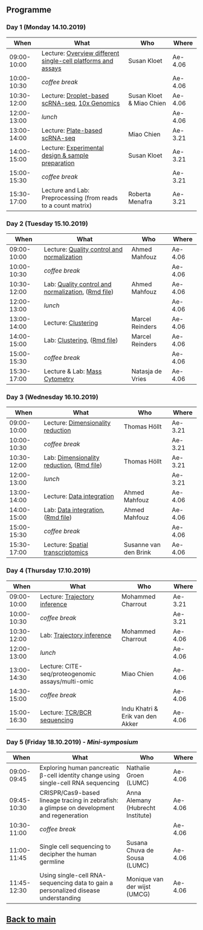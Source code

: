 ## Programme

### Day 1 (Monday 14.10.2019)
| When | What | Who | Where |
| ------------- | ------------- | ------------- | ------------- |
|09:00-10:00 |Lecture: [Overview different single-cell platforms and assays](Day1/Overview_single_cell_sequencing.pdf) | Susan Kloet | Ae-4.06 |
|10:00-10:30 |_coffee break_ |  | Ae-4.06 |
|10:30-12:00 |Lecture: [Droplet-based scRNA-seq](Day1/Droplet-based_scRNAseq_MPChien_Github.pdf), [10x Genomics](Day1/10xGenomics.pdf) | Susan Kloet & Miao Chien | Ae-4.06 |
|12:00-13:00 |_lunch_ |  | Ae-4.06 |
|13:00-14:00 |Lecture: [Plate-based scRNA-seq](Day1/Plate-based_scRNAseq_MPChien_Github.pdf) | Miao Chien | Ae-3.21 |
|14:00-15:00 |Lecture: [Experimental design & sample preparation](Day1/Sample_prep_and_experimental_design.pdf) | Susan Kloet | Ae-3.21 |
|15:00-15:30 |_coffee break_ | | Ae-3.21 |
|15:30-17:00 |Lecture and Lab: Preprocessing (from reads to a count matrix) | Roberta Menafra | Ae-3.21 |

### Day 2 (Tuesday 15.10.2019)
| When | What | Who | Where |
| ------------- | ------------- | ------------- | ------------- |
|09:00-10:00 |Lecture: [Quality control and normalization](session-qc-normalization/QC&normalization_AM.pdf) | Ahmed Mahfouz | Ae-4.06 |
|10:00-10:30 |_coffee break_ |  | Ae-4.06 |
|10:30-12:00 |Lab: [Quality control and normalization](session-qc-normalization/QC_Normalization.md), ([Rmd file](session-qc-normalization/QC_Normalization.Rmd)) | Ahmed Mahfouz | Ae-4.06 |
|12:00-13:00 |_lunch_ |  | Ae-4.06 |
|13:00-14:00 |Lecture: [Clustering](session-clustering/Clustering.pdf) | Marcel Reinders | Ae-4.06 |
|14:00-15:00 |Lab: [Clustering](session-clustering/Clustering.md), ([Rmd file](session-clustering/Clustering.Rmd)) | Marcel Reinders | Ae-4.06 |
|15:00-15:30 |_coffee break_ | | Ae-4.06 |
|15:30-17:00 |Lecture & Lab: [Mass Cytometry](session-MassCytometry/2019-10-15_Mass_Cytometry.pdf) | Natasja de Vries | Ae-4.06 |

### Day 3 (Wednesday 16.10.2019)
| When | What | Who | Where |
| ------------- | ------------- | ------------- | ------------- |
|09:00-10:00 |Lecture: [Dimensionality reduction](session-dimensionalityreduction/Dimensionality_Reduction.pdf)| Thomas Höllt | Ae-3.21 |
|10:00-10:30 |_coffee break_ |  | Ae-3.21 |
|10:30-12:00 |Lab: [Dimensionality reduction](session-dimensionalityreduction/Dimensionality_Reduction.md), ([Rmd file](session-dimensionalityreduction/Dimensionality_Reduction.rmd)) | Thomas Höllt | Ae-3.21 |
|12:00-13:00 |_lunch_ |  | Ae-3.21 |
|13:00-14:00 |Lecture: [Data integration](session-integration/Data_Integration.pdf) | Ahmed Mahfouz | Ae-4.06 |
|14:00-15:00 |Lab: [Data integration](session-integration/Data_Integration.md), ([Rmd file](session-integration/Data_Integration.Rmd)) | Ahmed Mahfouz | Ae-4.06 |
|15:00-15:30 |_coffee break_ | | Ae-4.06 |
|15:30-17:00 |Lecture: [Spatial transcriptomics](session-spatial_transcriptomics/SpatialTranscriptomicsTechnologies_SvdB_OCt2019.pdf) | Susanne van den Brink | Ae-4.06 |

### Day 4 (Thursday 17.10.2019)
| When | What | Who | Where |
| ------------- | ------------- | ------------- | ------------- |
|09:00-10:00 |Lecture: [Trajectory inference](session-trajectories/Trajectory_inference.pdf) | Mohammed Charrout | Ae-3.21 |
|10:00-10:30 |_coffee break_ |  | Ae-3.21 |
|10:30-12:00 |Lab: [Trajectory inference](session-trajectories/session-trajectories.md) | Mohammed Charrout |Ae-4.06 |
|12:00-13:00 |_lunch_ |  | Ae-4.06 |
|13:00-14:30 |Lecture: CITE-seq/proteogenomic assays/multi-omic | Miao Chien | Ae-4.06 |
|14:30-15:00 |_coffee break_ | | Ae-4.06 |
|15:00-16:30 |Lecture: [TCR/BCR sequencing](Day4/20191017_MGC-scBCR_EbvdA_IK.pdf) |Indu Khatri & Erik van den Akker | Ae-4.06 |

### Day 5 (Friday 18.10.2019) - _Mini-symposium_
| When | What | Who | Where |
| ------------- | ------------- | ------------- | ------------- |
|09:00-09:45 |Exploring human pancreatic β-cell identity change using single-cell RNA sequencing | Nathalie Groen (LUMC) | Ae-4.06 |
|09:45-10:30 |CRISPR/Cas9-based lineage tracing in zebrafish: a glimpse on development and regeneration | Anna Alemany (Hubrecht Institute) | Ae-4.06 |
|10:30-11:00 |_coffee break_ | | Ae-4.06 |
|11:00-11:45 |Single cell sequencing to decipher the human germline | Susana Chuva de Sousa (LUMC) | Ae-4.06 |
|11:45-12:30 |Using single-cell RNA-sequencing data to gain a personalized disease understanding | Monique van der wijst (UMCG) | Ae-4.06 |


## [Back to main](README.md)
